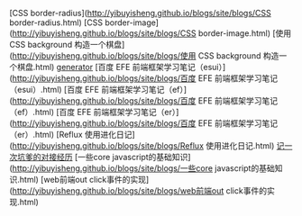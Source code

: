 [CSS border-radius](http://yibuyisheng.github.io/blogs/site/blogs/CSS border-radius.html)[CSS border-image](http://yibuyisheng.github.io/blogs/site/blogs/CSS border-image.html)[使用 CSS background 构造一个棋盘](http://yibuyisheng.github.io/blogs/site/blogs/使用 CSS background 构造一个棋盘.html)[generator](http://yibuyisheng.github.io/blogs/site/blogs/generator.html)[百度 EFE 前端框架学习笔记（esui）](http://yibuyisheng.github.io/blogs/site/blogs/百度 EFE 前端框架学习笔记（esui）.html)[百度 EFE 前端框架学习笔记（ef）](http://yibuyisheng.github.io/blogs/site/blogs/百度 EFE 前端框架学习笔记（ef）.html)[百度 EFE 前端框架学习笔记（er）](http://yibuyisheng.github.io/blogs/site/blogs/百度 EFE 前端框架学习笔记（er）.html)[Reflux 使用进化日记](http://yibuyisheng.github.io/blogs/site/blogs/Reflux 使用进化日记.html)[记一次坑爹的对接经历](http://yibuyisheng.github.io/blogs/site/blogs/记一次坑爹的对接经历.html)[一些core javascript的基础知识](http://yibuyisheng.github.io/blogs/site/blogs/一些core javascript的基础知识.html)[web前端out click事件的实现](http://yibuyisheng.github.io/blogs/site/blogs/web前端out click事件的实现.html)